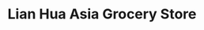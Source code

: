 ---
title: "Lian Hua Asia Grocery Store"
url: /zuerich/lian-hua-asia-grocery-store/
shop: Supermarkt
---